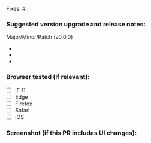 Fixes: # .

### Suggested version upgrade and release notes:

Major/Minor/Patch (v0.0.0)

-
-
-

### Browser tested (if relevant):

- [ ] IE 11
- [ ] Edge
- [ ] Firefox
- [ ] Safari
- [ ] iOS

### Screenshot (if this PR includes UI changes):